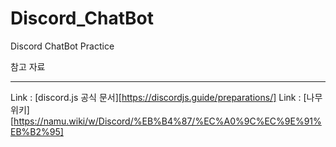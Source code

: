 # Discord_ChatBot
Discord ChatBot Practice

참고 자료
* * *
Link : [discord.js 공식 문서][https://discordjs.guide/preparations/]
Link : [나무 위키][https://namu.wiki/w/Discord/%EB%B4%87/%EC%A0%9C%EC%9E%91%EB%B2%95]
